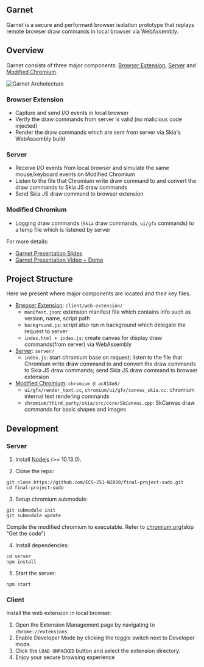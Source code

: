 ## Garnet

Garnet is a secure and performant browser isolation prototype that replays remote browser draw commands in local browser via WebAssembly. 

## Overview

Garnet consists of three major components: [Browser Extension](#browser-extension), [Server](#server) and [Modified Chromium](#modified-chromium).

![Garnet Archetecture](https://github.com/ECS-251-W2020/final-project-sudo/blob/update-readme/garnet-architecture.png)

### Browser Extension

- Capture and send I/O events in local browser
- Verify the draw commands from server is valid (no malicious code injected)
- Render the draw commands which are sent from server via Skia's WebAssembly build

### Server

- Receive I/O events from local browser and simulate the same mouse/keyboard events on Modified Chromium
- Listen to the file that Chromium write draw command to and convert the draw commands to Skia JS draw commands
- Send Skia JS draw command to browser extension

### Modified Chromium

- Logging draw commands (`Skia` draw commands, `ui/gfx` commands) to a temp file which is listened by server

For more details:

- [Garnet Presentation Slides](https://docs.google.com/presentation/d/1dtheCxnoi7ndXLLkkXeq51FsUDQHAIiSRylsi95hqBI/edit#slide=id.g52d3a5b53d_1_0)
- [Garnet Presentation Video + Demo](https://youtu.be/0yOjzBg866k)

## Project Structure

Here we present where major components are located and their key files.

- [Brwoser Extension](client/web-extension): `client/web-extension/`
    - `manifest.json`: extension manifest file which contains info such as version, name, script path
    - `background.js`: script also run in background which delegate the request to server
    - `index.html + index.js`: create canvas for display draw commands(from server) via WebAssembly
- [Server](server): `server/`
    - `index.js`: start chromium base on request; listen to the file that Chromium write draw command to and convert the draw commands to Skia JS draw commands; send Skia JS draw command to browser extension
- [Modified Chromium](https://github.com/ECS-251-W2020/chromium/tree/ac814e85cb870a6b569e184c7a60a70ff3cb19f9): `chromium @ ac814e8/`
    - `ui/gfx/render_text.cc`, `chromium/ui/gfx/canvas_skia.cc`: chromium internal text rendering commands
    - `chromium/third_party/skia/src/core/SkCanvas.cpp`: SkCanvas draw commands for basic shapes and images

## Development

### Server

1. Install [Nodejs](https://nodejs.org) (>= 10.13.0).

2. Clone the repo:

```
git clone https://github.com/ECS-251-W2020/final-project-sudo.git
cd final-project-sudo
```

3. Setup chromium submodule:

```
git submodule init
git submodule update
```

Compile the modified chromium to executable. Refer to [chromium.org](https://chromium.googlesource.com/chromium/src/+/master/docs/linux/build_instructions.md)(skip "Get the code")

4. Install dependencies:

```
cd server
npm install
```

5. Start the server:

```
npm start
```
  
### Client

Install the web extension in local browser:

1. Open the Extension Management page by navigating to `chrome://extensions`.
2. Enable Developer Mode by clicking the toggle switch next to Developer mode.
3. Click the `LOAD UNPACKED` button and select the extension directory.
4. Enjoy your secure browsing experience
